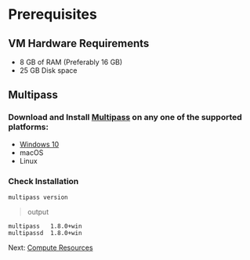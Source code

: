 # Prerequisites

## VM Hardware Requirements

- 8 GB of RAM (Preferably 16 GB)
- 25 GB Disk space

## Multipass

### Download and Install [Multipass](https://multipass.run/) on any one of the supported platforms:

 - [Windows 10](https://multipass.run/docs/installing-on-windows)
 - macOS
 - Linux

### Check Installation

```
multipass version
```
>output

```
multipass   1.8.0+win
multipassd  1.8.0+win
```

Next: [Compute Resources](02-compute-resources.md)
